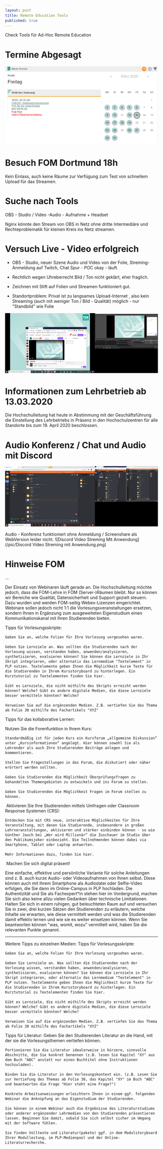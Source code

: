 ```yaml
---
layout: post
title: Remote Education Tools
published: true
---
```


Check Tools für Ad-Hoc Remote Education 

# Termine Abgesagt 

![2020 03 13 Fom Termine Abgesagt](/pic/2020-03-13-fom-termine-abgesagt.png)

# Besuch FOM Dortmund 18h

Kein Einlass, auch keine Räume zur Verfügung zum Test von schnellem Upload für das Streamen.

# Suche nach Tools

OBS - Studio / Video -Audio - Aufnahme + Headset

Nginx könnte den Stream von OBS in Netz ohne dritte Intermediäre und Rechteproblematik für kleinen Kreis ins Netz streamen.

# Versuch Live - Video erfolgreich

* OBS - Studio, neuer Szene Audio und Video von der Folie, Streming-Anmeldung auf Twitch, Chat Spur - POC okay - läuft. 

* Rechtlich wegen Uhreberrecht Bild / Ton nicht geklärt, eher fraglich.

* Zeichnen mit Stift auf Folien und Streamen funktioniert gut. 

* Standortproblem: Privat ist zu langsames Upload-Internet , also kein Streaming (auch mit weniger Ton / Bild - Qualität) möglich - nur "Standbild" wie Folie 

![2020 03 13 Fom Streaming Poc](/pic/2020-03-13-fom-streaming-poc.png)



# Informationen zum Lehrbetrieb ab 13.03.2020

Die Hochschulleitung hat heute in Abstimmung mit der Geschäftsführung die Einstellung des Lehrbetriebs in Präsenz in den Hochschulzentren für alle Standorte bis zum 19. April 2020 beschlossen. 

# Audio Konferenz / Chat und Audio mit Discord 

![Chat Audio Discord](../pic/chat-audio-discord.png)

Audio - Konferenz funktioniert ohne Anmeldung / Screenshare als WebVersion leider nicht.
![Discord Video Streming Mit Anwendung](/pic/Discord Video Streming mit Anwendung.png)

# Hinweise FOM 
... 

Der Einsatz von Webinaren läuft gerade an. Die Hochschulleitung möchte jedoch, dass die FOM-Lehre in FOM (Server-)Räumen bleibt. Nur so können wir Bereiche wie Qualität, Datensicherheit und Support gezielt steuern. Dazu wurden und werden FOM-seitig Webex-Lizenzen eingerichtet. Webinare sollen jedoch nicht 1:1 die Vorlesungsveranstaltungen ersetzen, sondern Ihnen in Ergänzung zum ausgeweiteten Eigenstudium einen Kommunikationskanal mit Ihren Studierenden bieten.



Tipps für Vorlesungsskripte:

    Geben Sie an, welche Folien für Ihre Vorlesung vorgesehen waren.

    Geben Sie Lernziele an. Was sollten die Studierenden nach der Vorlesung wissen, verstanden haben, anwenden/analysieren, synthetisieren, evaluieren können? Sie können die Lernziele in Ihr Skript integrieren, oder alternativ das Lernmedium "Textelement" in PLP nutzen. Textelemente geben Ihnen die Möglichkeit kurze Texte für die Studierenden in Ihrem Kursstoryboard zu hinterlegen. Ein Kurztutorial zu Textelementen finden Sie hier.

    Gibt es Lernziele, die nicht mithilfe des Skripts erreicht werden können? Welche? Gibt es andere digitale Medien, die diese Lernziele besser vermitteln könnten? Welche?

    Verweisen Sie auf die ergänzenden Medien. Z.B. vertiefen Sie das Thema ab Folie 30 mithilfe des Fachartikels "XYZ"


 	

 
Tipps für das kollaborative Lernen:

Nutzen Sie die Forenfunktion in Ihrem Kurs:

    Standardmäßig ist für jeden Kurs ein Kursforum „allgemeine Diskussion“ unter „Kursinformationen“ angelegt. Hier können sowohl Sie als Lehrender als auch Ihre Studierenden Beiträge anlegen und kommentieren.

    Stellen Sie Fragestellungen in das Forum, die diskutiert oder näher erörtert werden sollten.

    Geben Sie Studierenden die Möglichkeit Überprüfungsfragen zu behandelten Themengebieten zu entwickeln und ins Forum zu stellen.

    Geben Sie Studierenden die Möglichkeit Fragen im Forum stellen zu können.

​
Aktivieren Sie Ihre Studierenden mittels Umfragen oder Classroom Response Systemen (CRS):

    Entdecken Sie mit CRS neue, interaktive Möglichkeiten für Ihre Veranstaltung, mit denen Sie Studierende, insbesondere in großen Lehrveranstaltungen, aktivieren und stärker einbinden können - so wie Günther Jauch bei „Wer wird Millionär“ die Zuschauer im Studio über den Publikumsjoker einbezieht. Die Teilnehmenden können dabei via Smartphone, Tablet oder Laptop antworten.

    Mehr Informationen dazu, finden Sie hier.

​ 
​Machen Sie sich digital präsent!

Eine einfache, effektive und persönliche Variante für solche Anleitungen sind z. B. auch kurze Audio- oder Videoaufnahmen von Ihnen selbst. Diese können auch mit Ihrem Smartphone als Audiodatei oder Selfie-Video erfolgen, die Sie dann im Online-Campus in PLP hochladen. Die Authentizität und Sie als Fachexpert*in stehen hier im Vordergrund, machen Sie sich also keine allzu vielen Gedanken über technische Limitationen. Halten Sie sich in einem ruhigen, gut beleuchteten Raum auf und versuchen Sie in zwei, drei kurzen Sätzen den Studierenden zu erläutern, welche Inhalte sie erwarten, wie diese vermittelt werden und was die Studierenden damit effektiv lernen und wie sie es weiter einsetzen können. Wenn Sie beantworten können "was, womit, wozu" vermittelt wird, haben Sie die relevanten Punkte genannt.

____________
Weitere Tipps zu einzelnen Medien:
Tipps für Vorlesungsskripte:

    Geben Sie an, welche Folien für Ihre Vorlesung vorgesehen waren.

    Geben Sie Lernziele an. Was sollten die Studierenden nach der Vorlesung wissen, verstanden haben, anwenden/analysieren, synthetisieren, evaluieren können? Sie können die Lernziele in Ihr Skript integrieren, oder alternativ das Lernmedium "Textelement" in PLP nutzen. Textelemente geben Ihnen die Möglichkeit kurze Texte für die Studierenden in Ihrem Kursstoryboard zu hinterlegen. Ein Kurztutorial zu Textelementen finden Sie hier.

    Gibt es Lernziele, die nicht mithilfe des Skripts erreicht werden können? Welche? Gibt es andere digitale Medien, die diese Lernziele besser vermitteln könnten? Welche?

    Verweisen Sie auf die ergänzenden Medien. Z.B. vertiefen Sie das Thema ab Folie 30 mithilfe des Fachartikels "XYZ"

 
Tipps für Literatur:
Geben Sie den Studierenden Literatur an die Hand, mit der sie die Vorlesungsthemen vertiefen können.

    Portionieren Sie die Literatur idealerweise in kürzere, sinnvolle Abschnitte, die Sie konkret benennen (z.B. lesen Sie Kapitel "XY" aus dem Buch "ABC" anstatt nur einen Buchtitel ohne Instruktionen hochzuladen).

    Binden Sie die Literatur in den Vorlesungskontext ein. (z.B. Lesen Sie zur Vertiefung des Themas ab Folie 30, das Kapitel "XY" im Buch "ABC" und beantworten die Frage "Hier steht eine Frage?")

    Konkrete Arbeitsanweisungen erleichtern Ihnen in einem ggf. folgenden Webinar die Anknüpfung an das Eigenstudium der Studierenden.

    Sie können in einem Webinar auch die Ergebnisse des Literaturstudiums oder anderer ergänzender Lehrmedien von den Studierenden präsentieren lassen. Beginnen Sie damit, sobald Sie sich selbst sicher im Umgang mit der Software fühlen.

    Sie finden Volltexte und Literatur(pakete) ggf. in dem Modulstoryboard Ihrer Modulleitung, im PLP-Medienpool und der Online-Literaturrecherche.
